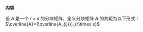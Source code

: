 **内容**  
  
设 $A$ 是一个 $r\times s$ 的分块矩阵，定义分块矩阵 $A$ 的共轭为以下形式： $\overline{A}=(\overline{A_{ij}})_{r\times s}$   
